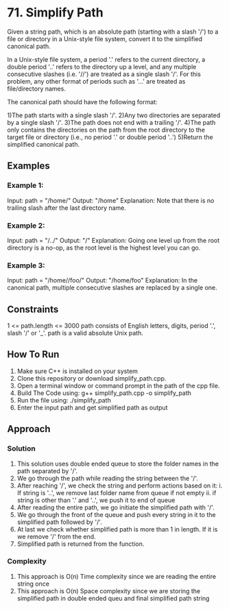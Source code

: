 # 71. Simplify Path
Given a string path, which is an absolute path (starting with a slash '/') to a file or directory in a Unix-style file system, convert it to the simplified canonical path.

In a Unix-style file system, a period '.' refers to the current directory, a double period '..' refers to the directory up a level, and any multiple consecutive slashes (i.e. '//') are treated as a single slash '/'. For this problem, any other format of periods such as '...' are treated as file/directory names.

The canonical path should have the following format:

1)The path starts with a single slash '/'.
2)Any two directories are separated by a single slash '/'.
3)The path does not end with a trailing '/'.
4)The path only contains the directories on the path from the root directory to the target file or directory (i.e., no period '.' or double period '..')
5)Return the simplified canonical path.

## Examples

### Example 1:

Input: path = "/home/"
Output: "/home"
Explanation: Note that there is no trailing slash after the last directory name.

### Example 2:

Input: path = "/../"
Output: "/"
Explanation: Going one level up from the root directory is a no-op, as the root level is the highest level you can go.

### Example 3:

Input: path = "/home//foo/"
Output: "/home/foo"
Explanation: In the canonical path, multiple consecutive slashes are replaced by a single one.

## Constraints

1 <= path.length <= 3000
path consists of English letters, digits, period '.', slash '/' or '_'.
path is a valid absolute Unix path.

## How To Run

1. Make sure C++ is installed on your system
2. Clone this repository or download simplify_path.cpp.
3. Open a terminal window or command prompt in the path of the cpp file.
4. Build The Code using: g++ simplify_path.cpp -o simplify_path
5. Run the file using: ./simplify_path
6. Enter the input path and get simplified path as output

## Approach

### Solution
1. This solution uses double ended queue to store the folder names in the path separated by '/'. 
2. We go through the path while reading the string between the '/'.
3. After reaching '/', we check the string and perform actions based on it:
    i. If string is '..', we remove last folder name from queue if not empty
    ii. if string is other than '.' and '..', we push it to end of queue
4. After reading the entire path, we go initiate the simplified path with '/'.
5. We go through the front of the queue and push every string in it to the simplified path followed by '/'.
6. At last we check whether simplified path is more than 1 in length. If it is we remove '/' from the end.
7. Simplified path is returned from the function.

### Complexity
1. This approach is O(n) Time complexity since we are reading the entire string once
2. This approach is O(n) Space complexity since we are storing the simplified path in double ended queu and final simplified path string
